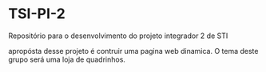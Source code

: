 # TSI-PI-2
Repositório para o desenvolvimento do projeto integrador 2 de STI

apropósta desse projeto é contruir uma pagina web dinamica. O tema deste grupo será uma loja de quadrinhos.
